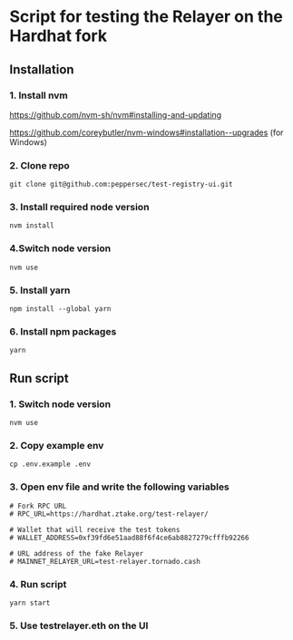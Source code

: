 # Script for testing the Relayer on the Hardhat fork

## Installation

### 1. Install nvm

https://github.com/nvm-sh/nvm#installing-and-updating

https://github.com/coreybutler/nvm-windows#installation--upgrades (for Windows)

### 2. Clone repo

```
git clone git@github.com:peppersec/test-registry-ui.git
```

### 3. Install required node version

```
nvm install
```

### 4.Switch node version

```
nvm use
```

### 5. Install yarn

```
npm install --global yarn
```

### 6. Install npm packages

```
yarn
```

## Run script

### 1. Switch node version

```
nvm use
```

### 2. Copy example env

```
cp .env.example .env
```

### 3. Open env file and write the following variables

```
# Fork RPC URL
# RPC_URL=https://hardhat.ztake.org/test-relayer/

# Wallet that will receive the test tokens
# WALLET_ADDRESS=0xf39fd6e51aad88f6f4ce6ab8827279cfffb92266

# URL address of the fake Relayer
# MAINNET_RELAYER_URL=test-relayer.tornado.cash
```

### 4. Run script

```
yarn start
```

### 5. Use testrelayer.eth on the UI
